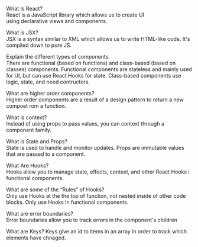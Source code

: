 What Is React?  
React is a JavaScript library which allows us to create UI 	
using declarative views and components.	
	
What is JSX?  
JSX is a syntax similar to XML which allows us to write HTML-like code. It's compiled down to pure JS.	
	
	
Explain the different types of components.  
There are functional (based on functions) and class-based (based on classes) components. Functional components are stateless and mainly used for UI, but can use React Hooks for state. Class-based components use logic, state, and need contructors.
	
	
What are higher order components?  
Higher order components are a result of a design pattern to return a new compoet rom a function.	
	
	
What is context?  
Instead of using props to pass values, you can context through a component family.
	
	
What is State and Props?  
State is used to handle and monitor updates. Props are immutable values that are passed to a component.	
	
	
What Are Hooks?  
Hooks allow you to manage state, effects, context, and other React Hooks i functional components.	
	
	
What are some of the “Rules” of Hooks?  
Only use Hooks at the the top of function, not nested inside of 
other code blocks. Only use Hooks in functional components.
	
	
What are error boundaries?  
Error boundaries allow you to track errors in the component's children	
	
	
What are Keys?
Keys give an id to items in an array in order to track which elements have chnaged.